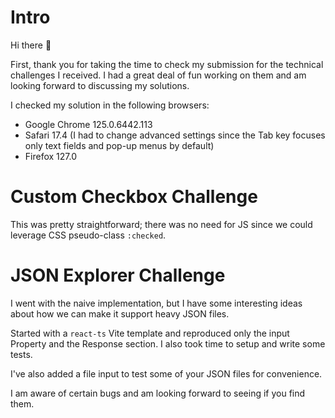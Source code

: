 # Intro

Hi there 👋

First, thank you for taking the time to check my submission for the technical challenges I received. I had a great deal of fun working on them and am looking forward to discussing my solutions.

I checked my solution in the following browsers:
- Google Chrome 125.0.6442.113
- Safari 17.4 (I had to change advanced settings since the Tab key focuses only text fields and pop-up menus by default)
- Firefox 127.0

# Custom Checkbox Challenge

This was pretty straightforward; there was no need for JS since we could leverage CSS pseudo-class `:checked`.


# JSON Explorer Challenge

I went with the naive implementation, but I have some interesting ideas about how we can make it support heavy JSON files.

Started with a `react-ts` Vite template and reproduced only the input Property and the Response section. I also took time to setup and write some tests.

I've also added a file input to test some of your JSON files for convenience.

I am aware of certain bugs and am looking forward to seeing if you find them.